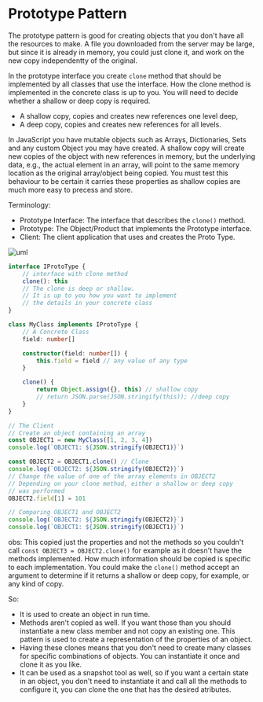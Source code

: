 # Prototype Pattern
The prototype pattern is good for creating objects that you don't have all the resources to make. A file you downloaded from the server may be large, but since it is already in memory, you could just clone it, and work on the new copy independentty of the original.

In the prototype interface you create  `clone` method that should be implemented by all classes that use the interface. How the clone method is implemented in the concrete class is up to you. You will need to decide whether a shallow or deep copy is required.
- A shallow copy, copies and creates new references one level deep,
- A deep copy, copies and creates new references for all levels.

In JavaScript you have mutable objects such as Arrays, Dictionaries, Sets and any custom Object you may have created. A shallow copy will create new copies of the object with new references in memory, but the underlying data, e.g., the actual element in an array, will point to the same memory location as the original array/object being copied. You must test this behaviour to be certain it carries these properties as shallow copies are much more easy to precess and store.

Terminology:
- Prototype Interface: The interface that describes the `clone()` method.
- Prototype: The Object/Product that implements the Prototype interface.
- Client: The client application that uses and creates the Proto Type.

![uml](04.svg)

```typescript
interface IProtoType {
    // interface with clone method
    clone(): this
    // The clone is deep or shallow.
    // It is up to you how you want to implement
    // the details in your concrete class
}

class MyClass implements IProtoType {
    // A Concrete Class
    field: number[]

    constructor(field: number[]) {
        this.field = field // any value of any type
    }

    clone() {
        return Object.assign({}, this) // shallow copy
        // return JSON.parse(JSON.stringify(this)); //deep copy
    }
}

// The Client
// Create an object containing an array
const OBJECT1 = new MyClass([1, 2, 3, 4])
console.log(`OBJECT1: ${JSON.stringify(OBJECT1)}`)

const OBJECT2 = OBJECT1.clone() // Clone
console.log(`OBJECT2: ${JSON.stringify(OBJECT2)}`)
// Change the value of one of the array elements in OBJECT2
// Depending on your clone method, either a shallow or deep copy
// was performed
OBJECT2.field[1] = 101

// Comparing OBJECT1 and OBJECT2
console.log(`OBJECT2: ${JSON.stringify(OBJECT2)}`)
console.log(`OBJECT1: ${JSON.stringify(OBJECT1)}`)
```
obs: This copied just the properties and not the methods so you couldn't call `const OBJECT3 = OBJECT2.clone()` for example as it doesn't have the methods implemented. How much information should be copied is specific to each implementation. You could make the `clone()` method accept an argument to determine if it returns a shallow or deep copy, for example, or any kind of copy.

So:
- It is used to create an object in run time.
- Methods aren't copied as well. If you want those than you should instantiate a new class member and not copy an existing one. This pattern is used to create a representation of the properties of an object.
- Having these clones means that you don't need to create many classes for specific combinations of objects. You can instantiate it once and clone it as you like.
- It can be used as a snapshot tool as well, so if you want a certain state in an object, you don't need to instantiate it and call all the methods to configure it, you can clone the one that has the desired atributes.
